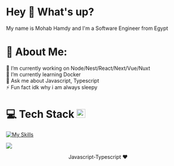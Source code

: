 <h1>Hey 👋 What's up?</h1>
<p align="left">My name is Mohab Hamdy and I'm a Software Engineer from Egypt</p>

###

# 💫 About Me:
🔭 I’m currently working on Node/Nest/React/Next/Vue/Nuxt<br>🌱 I’m currently learning Docker<br>💬 Ask me about Javascript, Typescript<br>⚡ Fun fact idk why i am always sleepy


# 💻 Tech Stack <img src="https://camo.githubusercontent.com/94b33bd991f6c3135af747bdf27361be43e797c0fce678b62ed5aef57e9d8bd7/68747470733a2f2f6d65646961322e67697068792e636f6d2f6d656469612f51737347456d706b79454f684243623765312f67697068792e6769663f6369643d656366303565343761306e336769316266716e74716d6f62386739616964316f796a327772336473336d67373030626c267269643d67697068792e676966" width="24" />
[![My Skills](https://skillicons.dev/icons?i=html,css,sass,bootstrap,tailwind,javascript,typescript,react,vue,next,nuxt,vite,nodejs,express,deno,nestjs,gcp,babel,webpack,postgres,mysql,sqlite,mongodb,prisma,docker,vercel,git,github,linux,postman,vscode,atom&perline=8)](https://skillicons.dev)

<!-- # 📊 GitHub Stats:
![](https://github-readme-stats.vercel.app/api?username=mohabhg0&theme=react&hide_border=true&include_all_commits=true&count_private=true)<br/>
![](https://github-readme-streak-stats.herokuapp.com/?user=mohabhg0&theme=react&hide_border=true)<br/>
![](https://github-readme-stats.vercel.app/api/top-langs/?username=mohabhg0&theme=react&hide_border=true&include_all_commits=true&count_private=tru&layout=compact) -->

![](https://komarev.com/ghpvc/?username=mohabhg&abbreviated=true)
<p align="center">Javascript-Typescript ❤️</p>
